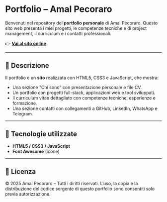 
# Portfolio – Amal Pecoraro

Benvenuti nel repository del **portfolio personale** di Amal Pecoraro. Questo sito web presenta i miei progetti, le competenze tecniche e di project management, il curriculum e i contatti professionali.

👉 **[Vai al sito online](https://pecoraroamal.github.io/Personal-Website/)**

---

## 📌 Descrizione

Il portfolio è un **sito** realizzata con HTML5, CSS3 e JavaScript, che mostra:

* Una sezione "Chi sono" con presentazione personale e file CV.
* Un portfolio con progetti full-stack, applicazioni web e tool sviluppati.
* Il curriculum vitae dettagliato con competenze tecniche, esperienze e formazione.
* Una sezione contatti con collegamenti a GitHub, LinkedIn, WhatsApp e Telegram.

---

## 🚀 Tecnologie utilizzate

* **HTML5 / CSS3 / JavaScript**
* **Font Awesome** (icone)

---

## 📝 Licenza

© 2025 Amal Pecoraro – Tutti i diritti riservati.
L’uso, la copia e la distribuzione del codice sorgente di questo portfolio sono consentiti solo previa autorizzazione.
